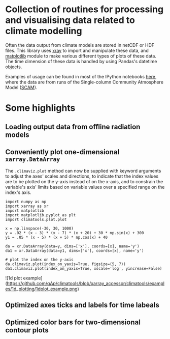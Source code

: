 # Collection of routines for processing and visualising data related to climate modelling

Often the data output from climate models are stored in netCDF or HDF files.  This library uses
[xray][xray] to import and manipulate these data, 
and [matplotlib][matplotlib] module to make various different types of plots of these data.
The time dimension of these data is handled by using Pandas's datetime objects.

Examples of usage can be found in most of the IPython notebooks [here][scam_notebooks], where the data
are from runs of the Single-column Community Atmosphere Model ([SCAM][scam]).  

# Some highlights
## Loading output data from offline radiation models
## Conveniently plot one-dimensional `xarray.DataArray`
The `.climaviz.plot` method can now be supplied with keyword arguments to adjust the axes' scales and directions, to indicate that the index values are to be plotted on the y-axis instead of on the x-axis, and to constrain the variable's axis' limits based on variable values over a specified range on the index's axis.
```
import numpy as np
import xarray as xr
import matplotlib 
import matplotlib.pyplot as plt
import climatools.plot.plot

x = np.linspace(-30, 30, 1000)
y = .02 * (x - 3) * (x - 7) * (x + 20) + 30 * np.sin(x) + 300
y1 = .05 * (x - 5) * (x + 5) * np.cos(x) + 40

da = xr.DataArray(data=y, dims=['x'], coords=[x], name='y')
da1 = xr.DataArray(data=y1, dims=['x'], coords=[x], name='y')

# plot the index on the y-axis
da.climaviz.plot(index_on_yaxis=True, figsize=(5, 7))
da1.climaviz.plot(index_on_yaxis=True, xscale='log', yincrease=False)
```
![1d plot example]
(https://github.com/qAp/climatools/blob/xarray_accessor/climatools/examples/1d_plotting/1dplot_example.png)

## Optimized axes ticks and labels for time labeals
## Optimized color bars for two-dimensional contour plots



[scam_notebooks]: http://nbviewer.ipython.org/github/qAp/SCAM_radiation_notebooks/tree/master/
[xray]: http://xray.readthedocs.org/en/stable/
[matplotlib]: http://matplotlib.org/
[scam]: http://www.cesm.ucar.edu/models/atm-cam/
